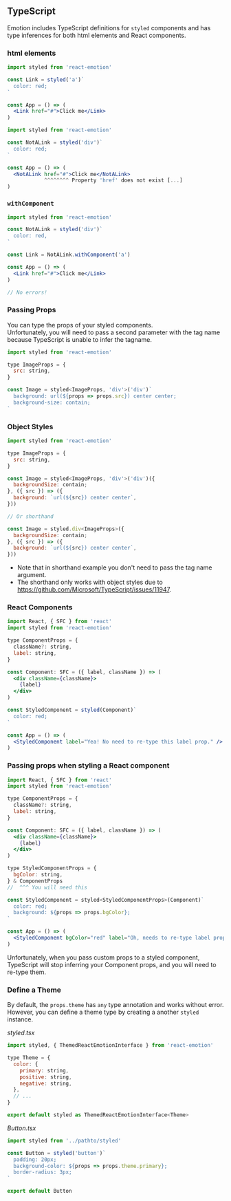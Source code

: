 ## TypeScript

Emotion includes TypeScript definitions for `styled` components and has type inferences for both html elements and React components.

### html elements

```jsx
import styled from 'react-emotion'

const Link = styled('a')`
  color: red;
`

const App = () => (
  <Link href="#">Click me</Link>
)
``` 

```jsx 
import styled from 'react-emotion'

const NotALink = styled('div')`
  color: red;
`

const App = () => (
  <NotALink href="#">Click me</NotALink>
            ^^^^^^^^ Property 'href' does not exist [...]
)
```

### `withComponent`

```jsx
import styled from 'react-emotion'

const NotALink = styled('div')`
  color: red,
`

const Link = NotALink.withComponent('a')

const App = () => (
  <Link href="#">Click me</Link>
)

// No errors!
```

### Passing Props

You can type the props of your styled components.  
Unfortunately, you will need to pass a second parameter with the tag name because TypeScript is unable to infer the tagname.

```jsx
import styled from 'react-emotion'

type ImageProps = {
  src: string,
}

const Image = styled<ImageProps, 'div'>('div')`
  background: url(${props => props.src}) center center;
  background-size: contain;
`
``` 

### Object Styles

```jsx
import styled from 'react-emotion'

type ImageProps = {
  src: string,
}

const Image = styled<ImageProps, 'div'>('div')({
  backgroundSize: contain;
}, ({ src }) => ({
  background: `url(${src}) center center`,
}))

// Or shorthand

const Image = styled.div<ImageProps>({
  backgroundSize: contain;
}, ({ src }) => ({
  background: `url(${src}) center center`,
}))

``` 

* Note that in shorthand example you don't need to pass the tag name argument. 
* The shorthand only works with object styles due to https://github.com/Microsoft/TypeScript/issues/11947.

### React Components

```jsx
import React, { SFC } from 'react'
import styled from 'react-emotion'

type ComponentProps = {
  className?: string,
  label: string,
}

const Component: SFC = ({ label, className }) => (
  <div className={className}>
    {label}
  </div>
)

const StyledComponent = styled(Component)`
  color: red;
`

const App = () => (
  <StyledComponent label="Yea! No need to re-type this label prop." />
)
```

### Passing props when styling a React component

```jsx
import React, { SFC } from 'react'
import styled from 'react-emotion'

type ComponentProps = {
  className?: string,
  label: string,
}

const Component: SFC = ({ label, className }) => (
  <div className={className}>
    {label}
  </div>
)

type StyledComponentProps = {
  bgColor: string,
} & ComponentProps
//  ^^^ You will need this

const StyledComponent = styled<StyledComponentProps>(Component)`
  color: red;
  background: ${props => props.bgColor};
`

const App = () => (
  <StyledComponent bgColor="red" label="Oh, needs to re-type label prop =(" />
)
```

Unfortunately, when you pass custom props to a styled component, TypeScript will stop inferring your Component props, and you will need to re-type them.

### Define a Theme

By default, the `props.theme` has `any` type annotation and works without error.  
However, you can define a theme type by creating a another `styled` instance.

*styled.tsx*
```jsx
import styled, { ThemedReactEmotionInterface } from 'react-emotion'

type Theme = {
  color: {
    primary: string,
    positive: string,
    negative: string,
  },
  // ...
}

export default styled as ThemedReactEmotionInterface<Theme>
``` 

*Button.tsx*
```jsx
import styled from '../pathto/styled'

const Button = styled('button')`
  padding: 20px;
  background-color: ${props => props.theme.primary};
  border-radius: 3px;
`

export default Button
``` 
